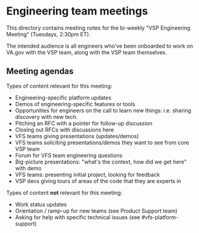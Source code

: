 # Engineering team meetings

This directory contains meeting notes for the bi-weekly "VSP Engineering Meeting" (Tuesdays, 2:30pm ET).

The intended audience is all engineers who've been onboarded to work on VA.gov with the VSP team, along with the VSP team themselves.

## Meeting agendas

Types of content relevant for this meeting:

* Engineering-specific platform updates
* Demos of engineering-specific features or tools
* Opportunities for engineers on the call to learn new things: i.e. sharing discovery with new tech.
* Pitching an RFC with a pointer for follow-up discussion
* Closing out RFCs with discussions here
* VFS teams giving presentations (updates/demos)
* VFS teams soliciting presentations/demos they want to see from core VSP team
* Forum for VFS team engineering questions
* Big-picture presentations: "what's the context, how did we get here" with demo
* VFS teams: presenting initial project, looking for feedback
* VSP devs giving tours of areas of the code that they are experts in

Types of content **not** relevant for this meeting:

* Work status updates
* Orientation / ramp-up for new teams (see Product Support team)
* Asking for help with specific technical issues (see #vfs-platform-support)

